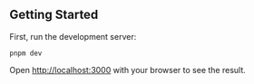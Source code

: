 ## Getting Started

First, run the development server:

```shell
pnpm dev
```

Open [http://localhost:3000](http://localhost:3000) with your browser to see the result.

